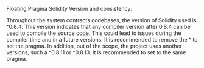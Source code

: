 Floating Pragma Solidity Version and consistency:

Throughout the system contracts codebases, the version of Solidity used is ^0.8.4. This version indicates that any compiler version after 0.8.4 can be used to compile the source code. This could lead to issues during the compiler time and in a future versions. It is recommended to remove the ^ to set the pragma. 
In addition, out of the scope, the project uses another versions, such a ^0.8.11 or ^0.8.13. It is recommended to set to the same pragma.